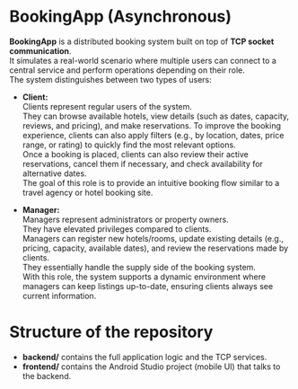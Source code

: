 # BookingApp (Asynchronous)
**BookingApp** is a distributed booking system built on top of **TCP socket communication**.  
It simulates a real-world scenario where multiple users can connect to a central service and perform operations depending on their role.  
The system distinguishes between two types of users:
- **Client:**  
  Clients represent regular users of the system.  
  They can browse available hotels, view details (such as dates, capacity, reviews, and pricing), and make reservations.
  To improve the booking experience, clients can also apply filters (e.g., by location, dates, price range, or rating) to quickly find the most relevant options.  
  Once a booking is placed, clients can also review their active reservations, cancel them if necessary, and check availability for alternative dates.  
  The goal of this role is to provide an intuitive booking flow similar to a travel agency or hotel booking site.

- **Manager:**  
  Managers represent administrators or property owners.  
  They have elevated privileges compared to clients.  
  Managers can register new hotels/rooms, update existing details (e.g., pricing, capacity, available dates), and review the reservations made by clients.  
  They essentially handle the supply side of the booking system.  
  With this role, the system supports a dynamic environment where managers can keep listings up-to-date, ensuring clients always see current information.

# Structure of the repository
- **backend/** contains the full application logic and the TCP services.
- **frontend/** contains the Android Studio project (mobile UI) that talks to the backend.
